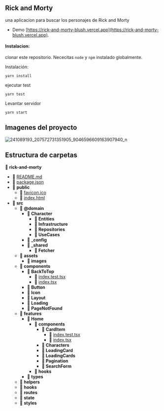 

## Rick and Morty

una aplicacion para buscar los personajes de Rick and Morty

- Demo [https://rick-and-morty-blush.vercel.app](https://rick-and-morty-blush.vercel.app).

#### Instalacion:  

clonar este repositorio. Nececitas `node` y `npm` instalado globalmente.


Instalación:
```
yarn install
```  

ejecutar test  
```
yarn test 
```
Levantar servidor
```
yarn start 
```

## Imagenes del proyecto


![241089193_207572731351905_9046596609163907940_n](https://user-images.githubusercontent.com/8399289/131635527-9d7bfe4b-b726-4fe3-a570-b87ead393a4f.png)


## Estructura de carpetas

 📂 __rick\-and\-morty__
   - 📄 [README.md](README.md)
   - 📄 [package.json](package.json)
   - 📂 __public__
     - 📄 [favicon.ico](public/favicon.ico)
     - 📄 [index.html](public/index.html)
   - 📂 __src__
     - 📂 __@domain__
       - 📂 __Character__
         - 📂 __Entities__
         - 📂 __Infrastructure__
         - 📂 __Repositories__
         - 📂 __UseCases__
       - 📂 __\_config__
       - 📂 __\_shared__
         - 📂 __Fetcher__
     - 📂 __assets__
       - 📂 __images__
     - 📂 __components__
       - 📂 __BackToTop__
         - 📄 [index.test.tsx](src/components/BackToTop/index.test.tsx)
         - 📄 [index.tsx](src/components/BackToTop/index.tsx)
       - 📂 __Button__
       - 📂 __Icon__
       - 📂 __Layout__
       - 📂 __Loading__
       - 📂 __PageNotFound__
     - 📂 __features__
       - 📂 __Home__
         - 📂 __components__
           - 📂 __CardItem__
             - 📄 [index.test.tsx](src/features/Home/components/CardItem/index.test.tsx)
             - 📄 [index.tsx](src/features/Home/components/CardItem/index.tsx)    
           - 📂 __Characters__
           - 📂 __LoadingCard__
           - 📂 __LoadingCards__
           - 📂 __Pagination__
           - 📂 __SearchForm__
         - 📂 __hooks__
       - 📂 __types__
     - 📂 __helpers__
     - 📂 __hooks__
     - 📂 __routes__
     - 📂 __state__
     - 📂 __styles__